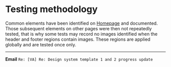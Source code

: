 # Testing methodology
Common elements have been identified on [Homepage](https://github.com/canaxess/visionaustralia-designsystem/blob/main/design-system-template/homepage.md) and documented. Those subsequent elements on other pages were then not repeatedly tested, that is why some tests may record no images identified when the header and footer regions contain images. These regions are applied globally and are tested once only.

---

**Email** `Re: [VA] Re: Design system template 1 and 2 progress update`
